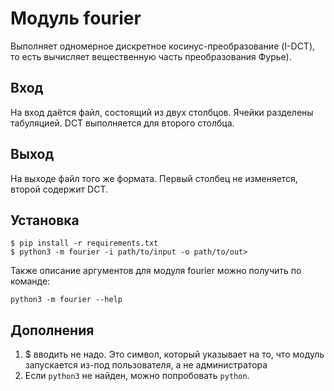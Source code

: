 # Модуль fourier
Выполняет одномерное дискретное косинус-преобразование (I-DCT), то есть вычисляет вещественную часть преобразования Фурье).

## Вход
На вход даётся файл, состоящий из двух столбцов. Ячейки разделены табуляцией. DCT выполняется для второго столбца.

## Выход
На выходе файл того же формата. Первый столбец не изменяется, второй содержит DCT.

## Установка

```console
$ pip install -r requirements.txt
$ python3 -m fourier -i path/to/input -o path/to/out>
```

Также описание аргументов для модуля fourier можно получить по команде:

```console
python3 -m fourier --help
```

## Дополнения
1. $ вводить не надо. Это символ, который указывает на то, что модуль запускается из-под пользователя, а не администратора
2. Если ```python3``` не найден, можно попробовать ```python```.
